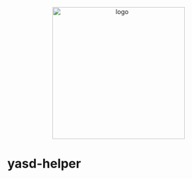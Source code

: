 <p align="center">
  <a href="https://github.com/geekdada/yasd">
    <img width="300" src="https://raw.githubusercontent.com/geekdada/yasd/master/public/github-banner.png" alt="logo">
  </a>
</p>

# yasd-helper

